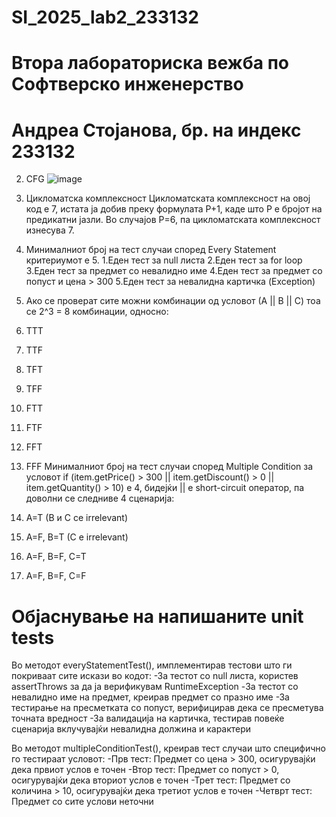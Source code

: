 # SI_2025_lab2_233132
# Втора лабораториска вежба по Софтверско инженерство
# Андреа Стојанова, бр. на индекс 233132

2. CFG
![image](https://github.com/user-attachments/assets/5c6c9047-2a9d-45ba-9939-9f765cfc0f4c)

3. Цикломатска комплексност
Цикломатската комплексност на овој код е 7, истата ја добив преку формулата P+1, каде што P е бројот на предикатни јазли. Во случајoв P=6, па цикломатската комплексност изнесува 7.

4.  Минималниот број на тест случаи според Every Statement критериумот e 5.
1.Еден тест за null листа
2.Еден тест за for loop 
3.Еден тест за предмет со невалидно име
4.Еден тест за предмет со попуст и цена > 300
5.Eден тест за невалидна картичка (Exception)

5. Ако се проверат сите можни комбинации од условот (А || B || C) тоа се 2^3 = 8 комбинации, односно:
1. TTT
2. TTF
3. TFT
4. TFF
5. FTT
6. FTF
7. FFT
8. FFF
Минималниот број на тест случаи според Multiple Condition за
условот if (item.getPrice() > 300 || item.getDiscount() > 0 || item.getQuantity() > 10) е 4, бидејќи || e short-circuit оператор, па доволни се следниве 4 сценарија:
1. A=T (B и C се irrelevant) 
2. A=F, B=T (C е irrelevant) 
3. A=F, B=F, C=T 
4. A=F, B=F, C=F

# Објаснување на напишаните unit tests
Во методот everyStatementTest(), имплементирав тестови што ги покриваат сите искази во кодот:
-За тестот со null листа, користев assertThrows за да ја верификувам RuntimeException
-За тестот со невалидно име на предмет, креирав предмет со празно име
-За тестирање на пресметката со попуст, верифицирав дека се пресметува точната вредност
-За валидација на картичка, тестирав повеќе сценарија вклучувајќи невалидна должина и карактери

Во методот multipleConditionTest(), креирав тест случаи што специфично го тестираат условот:
-Прв тест: Предмет со цена > 300, осигурувајќи дека првиот услов е точен
-Втор тест: Предмет со попуст > 0, осигурувајќи дека вториот услов е точен
-Трет тест: Предмет со количина > 10, осигурувајќи дека третиот услов е точен
-Четврт тест: Предмет со сите услови неточни

